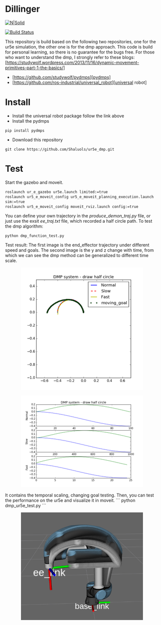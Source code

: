 # Dillinger

[![N|Solid](https://cldup.com/dTxpPi9lDf.thumb.png)](https://nodesource.com/products/nsolid)

[![Build Status](https://travis-ci.org/joemccann/dillinger.svg?branch=master)](https://travis-ci.org/joemccann/dillinger)

This repository is build based on the following two repositories, one for the ur5e simulation, the other one is for the dmp approach. This code is build for personal learning, so there is no guarantee for the bugs free. For those who want to understand the dmp, I strongly refer to these blogs: [https://studywolf.wordpress.com/2013/11/16/dynamic-movement-primitives-part-1-the-basics/]

  - [https://github.com/studywolf/pydmps][pydmps] 
  - [https://github.com/ros-industrial/universal_robot][universal robot]

# Install

  - Install the universal robot package follow the link above
  - Install the pydmps
```
pip install pydmps
```
  - Download this repository
```
git clone https://github.com/Shaluols/ur5e_dmp.git
```

# Test

Start the gazebo and moveit.
```
roslaunch ur_e_gazebo ur5e.launch limited:=true
roslaunch ur5_e_moveit_config ur5_e_moveit_planning_execution.launch sim:=true
roslaunch ur5_e_moveit_config moveit_rviz.launch config:=true
```
You can define your own trajectory in the *produce_demon_traj.py* file, or just use the exsit *ee_traj.txt* file, which recorded a half circle path. 
To test the dmp algorithm:
```
python dmp_function_test.py
```
Test result:
The first image is the end_effector trajectory under different speed and goals.
The second image is the y and z change with time, from which we can see the dmp method can be generalized to different time scale.  
<p align="center">
  <img src="images/function_test.png" width="400" title="temporal scaling and changed goal">
</p>
<p align="center">
  <img src="images/temporal_scaling_test.png" width="400" title="temporal scaling">
</p>
It contains the temporal scaling, changing goal testing. 
Then, you can test the performance on the ur5e and visualize it in moveit. 
```
python dmp_ur5e_test.py
```
<p align="center">
  <img src="images/change_goal.png" width="400" title="trajectory in moveit with different goal">
</p>
